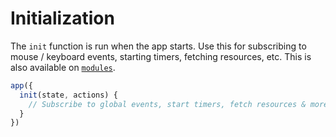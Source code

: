 # Initialization

The `init` function is run when the app starts. Use this for subscribing to mouse / keyboard events, starting timers, fetching resources, etc. This is also available on [`modules`](modules.md).

```js
app({
  init(state, actions) {
    // Subscribe to global events, start timers, fetch resources & more!
  }
})
```
